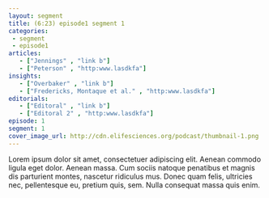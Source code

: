 ```yaml
---
layout: segment
title: (6:23) episode1 segment 1
categories:
 - segment
 - episode1
articles:
   - ["Jennings" , "link b"]
   - ["Peterson" , "http:www.lasdkfa"]
insights:
   - ["Overbaker" , "link b"]
   - ["Fredericks, Montaque et al." , "http:www.lasdkfa"]
editorials:
   - ["Editoral" , "link b"]
   - ["Editoral 2" , "http:www.lasdkfa"]
episode: 1
segment: 1
cover_image_url: http://cdn.elifesciences.org/podcast/thumbnail-1.png
---
```


Lorem ipsum dolor sit amet, consectetuer adipiscing elit. Aenean commodo ligula eget dolor. Aenean massa. Cum sociis natoque penatibus et magnis dis parturient montes, nascetur ridiculus mus. Donec quam felis, ultricies nec, pellentesque eu, pretium quis, sem. Nulla consequat massa quis enim.